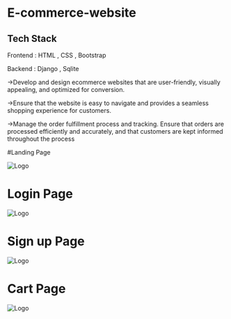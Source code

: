 
# E-commerce-website

Tech Stack
-----------
Frontend : HTML , CSS , Bootstrap

Backend : Django , Sqlite

->Develop and design ecommerce websites that are user-friendly, visually appealing, and optimized for conversion. 

->Ensure that the website is easy to navigate and provides a seamless shopping experience for customers.

->Manage the order fulfillment process and tracking. Ensure that orders are processed efficiently and accurately, and that customers are kept informed throughout the process

#Landing Page

![Logo](https://ik.imagekit.io/3wzfnznig/eshop.png?updatedAt=1687459012718)


# Login Page 

![Logo](https://ik.imagekit.io/3wzfnznig/login.png?updatedAt=1687459012307)

# Sign up Page

![Logo](https://ik.imagekit.io/3wzfnznig/signup.png?updatedAt=1687459528793)


# Cart Page

![Logo](https://ik.imagekit.io/3wzfnznig/cart.png?updatedAt=1687459528387)





